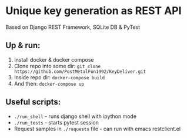 # Unique key generation as REST API

Based on Django REST Framework, SQLite DB & PyTest

## Up & run:
1. Install docker & docker compose
2. Clone repo into some dir: ```git clone https://github.com/PostMetalFun1992/KeyDeliver.git```
3. Inside repo dir: ```docker-compose build```
4. And then: ```docker-compose up```

## Useful scripts:
* ```./run_shell``` - runs django shell with ipython mode
* ```./run_tests``` - starts pytest session
* Request samples in ```./requests``` file - can run with emacs restclient.el
